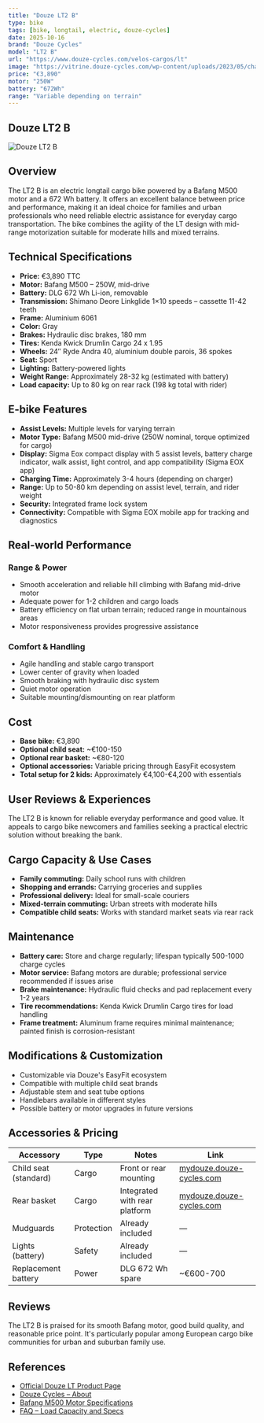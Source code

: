 ```yaml
---
title: "Douze LT2 B"
type: bike
tags: [bike, longtail, electric, douze-cycles]
date: 2025-10-16
brand: "Douze Cycles"
model: "LT2 B"
url: "https://www.douze-cycles.com/velos-cargos/lt"
image: "https://vitrine.douze-cycles.com/wp-content/uploads/2023/05/charge.svg"
price: "€3,890"
motor: "250W"
battery: "672Wh"
range: "Variable depending on terrain"
---
```


## Douze LT2 B

![Douze LT2 B](https://vitrine.douze-cycles.com/wp-content/uploads/2023/05/charge.svg)

## Overview

The LT2 B is an electric longtail cargo bike powered by a Bafang M500 motor and a 672 Wh battery. It offers an excellent balance between price and performance, making it an ideal choice for families and urban professionals who need reliable electric assistance for everyday cargo transportation. The bike combines the agility of the LT design with mid-range motorization suitable for moderate hills and mixed terrains.

## Technical Specifications

- **Price:** €3,890 TTC
- **Motor:** Bafang M500 – 250W, mid-drive
- **Battery:** DLG 672 Wh Li-ion, removable
- **Transmission:** Shimano Deore Linkglide 1×10 speeds – cassette 11-42 teeth
- **Frame:** Aluminium 6061
- **Color:** Gray
- **Brakes:** Hydraulic disc brakes, 180 mm
- **Tires:** Kenda Kwick Drumlin Cargo 24 x 1.95
- **Wheels:** 24″ Ryde Andra 40, aluminium double parois, 36 spokes
- **Seat:** Sport
- **Lighting:** Battery-powered lights
- **Weight Range:** Approximately 28-32 kg (estimated with battery)
- **Load capacity:** Up to 80 kg on rear rack (198 kg total with rider)

## E-bike Features

- **Assist Levels:** Multiple levels for varying terrain
- **Motor Type:** Bafang M500 mid-drive (250W nominal, torque optimized for cargo)
- **Display:** Sigma Eox compact display with 5 assist levels, battery charge indicator, walk assist, light control, and app compatibility (Sigma EOX app)
- **Charging Time:** Approximately 3-4 hours (depending on charger)
- **Range:** Up to 50-80 km depending on assist level, terrain, and rider weight
- **Security:** Integrated frame lock system
- **Connectivity:** Compatible with Sigma EOX mobile app for tracking and diagnostics

## Real-world Performance

### Range & Power

- Smooth acceleration and reliable hill climbing with Bafang mid-drive motor
- Adequate power for 1-2 children and cargo loads
- Battery efficiency on flat urban terrain; reduced range in mountainous areas
- Motor responsiveness provides progressive assistance

### Comfort & Handling

- Agile handling and stable cargo transport
- Lower center of gravity when loaded
- Smooth braking with hydraulic disc system
- Quiet motor operation
- Suitable mounting/dismounting on rear platform

## Cost

- **Base bike:** €3,890
- **Optional child seat:** ~€100-150
- **Optional rear basket:** ~€80-120
- **Optional accessories:** Variable pricing through EasyFit ecosystem
- **Total setup for 2 kids:** Approximately €4,100-€4,200 with essentials

## User Reviews & Experiences

The LT2 B is known for reliable everyday performance and good value. It appeals to cargo bike newcomers and families seeking a practical electric solution without breaking the bank.

## Cargo Capacity & Use Cases

- **Family commuting:** Daily school runs with children
- **Shopping and errands:** Carrying groceries and supplies
- **Professional delivery:** Ideal for small-scale couriers
- **Mixed-terrain commuting:** Urban streets with moderate hills
- **Compatible child seats:** Works with standard market seats via rear rack

## Maintenance

- **Battery care:** Store and charge regularly; lifespan typically 500-1000 charge cycles
- **Motor service:** Bafang motors are durable; professional service recommended if issues arise
- **Brake maintenance:** Hydraulic fluid checks and pad replacement every 1-2 years
- **Tire recommendations:** Kenda Kwick Drumlin Cargo tires for load handling
- **Frame treatment:** Aluminum frame requires minimal maintenance; painted finish is corrosion-resistant

## Modifications & Customization

- Customizable via Douze's EasyFit ecosystem
- Compatible with multiple child seat brands
- Adjustable stem and seat tube options
- Handlebars available in different styles
- Possible battery or motor upgrades in future versions

## Accessories & Pricing

| Accessory             | Type       | Notes                         | Link                                                         |
| --------------------- | ---------- | ----------------------------- | ------------------------------------------------------------ |
| Child seat (standard) | Cargo      | Front or rear mounting        | [mydouze.douze-cycles.com](http://mydouze.douze-cycles.com/) |
| Rear basket           | Cargo      | Integrated with rear platform | [mydouze.douze-cycles.com](http://mydouze.douze-cycles.com/) |
| Mudguards             | Protection | Already included              | —                                                            |
| Lights (battery)      | Safety     | Already included              | —                                                            |
| Replacement battery   | Power      | DLG 672 Wh spare              | ~€600-700                                                    |

## Reviews

The LT2 B is praised for its smooth Bafang motor, good build quality, and reasonable price point. It's particularly popular among European cargo bike communities for urban and suburban family use.

## References

- [Official Douze LT Product Page](https://www.douze-cycles.com/velos-cargos/lt)
- [Douze Cycles – About](https://www.douze-cycles.com/)
- [Bafang M500 Motor Specifications](https://www.bafang.com/)
- [FAQ – Load Capacity and Specs](https://www.douze-cycles.com/)
